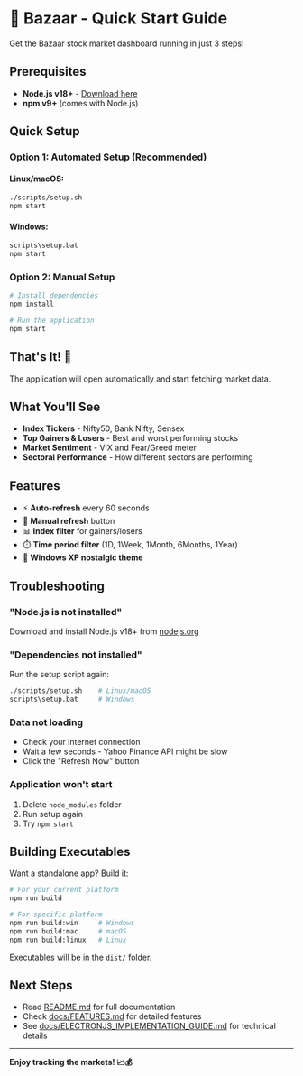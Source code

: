 # 🚀 Bazaar - Quick Start Guide

Get the Bazaar stock market dashboard running in just 3 steps!

## Prerequisites

- **Node.js v18+** - [Download here](https://nodejs.org/)
- **npm v9+** (comes with Node.js)

## Quick Setup

### Option 1: Automated Setup (Recommended)

#### Linux/macOS:

```bash
./scripts/setup.sh
npm start
```

#### Windows:

```bash
scripts\setup.bat
npm start
```

### Option 2: Manual Setup

```bash
# Install dependencies
npm install

# Run the application
npm start
```

## That's It! 🎉

The application will open automatically and start fetching market data.

## What You'll See

- **Index Tickers** - Nifty50, Bank Nifty, Sensex
- **Top Gainers & Losers** - Best and worst performing stocks
- **Market Sentiment** - VIX and Fear/Greed meter
- **Sectoral Performance** - How different sectors are performing

## Features

- ⚡ **Auto-refresh** every 60 seconds
- 🔄 **Manual refresh** button
- 📊 **Index filter** for gainers/losers
- ⏱️ **Time period filter** (1D, 1Week, 1Month, 6Months, 1Year)
- 🎨 **Windows XP nostalgic theme**

## Troubleshooting

### "Node.js is not installed"

Download and install Node.js v18+ from [nodejs.org](https://nodejs.org/)

### "Dependencies not installed"

Run the setup script again:

```bash
./scripts/setup.sh    # Linux/macOS
scripts\setup.bat     # Windows
```

### Data not loading

- Check your internet connection
- Wait a few seconds - Yahoo Finance API might be slow
- Click the "Refresh Now" button

### Application won't start

1. Delete `node_modules` folder
2. Run setup again
3. Try `npm start`

## Building Executables

Want a standalone app? Build it:

```bash
# For your current platform
npm run build

# For specific platform
npm run build:win     # Windows
npm run build:mac     # macOS
npm run build:linux   # Linux
```

Executables will be in the `dist/` folder.

## Next Steps

- Read [README.md](README.md) for full documentation
- Check [docs/FEATURES.md](docs/FEATURES.md) for detailed features
- See [docs/ELECTRONJS_IMPLEMENTATION_GUIDE.md](docs/ELECTRONJS_IMPLEMENTATION_GUIDE.md) for technical details

---

**Enjoy tracking the markets! 📈💰**
